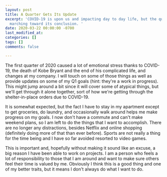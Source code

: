 ```yaml
---
layout: post
title: A Quarter Gets Its Update
excerpt: 'COVID-19 is upon us and impacting day to day life, but the quarter is still
  marching toward its conclusion. '
date: 2020-03-22 00:00:00 -0700
last_modified_at: 
categories: []
tags: []
comments: false

---
```

The first quarter of 2020 caused a lot of emotional stress thanks to COVID-19, the death of Kobe Bryant and the end of his complicated life, and changes at my company. I will touch on some of those things as well as provide updates on some of my Q1 goals (hint: they're a work in progress). This might jump around a bit since it will cover some of atypical things, but we'll get through it alone together, sort of how we're getting through the shelter-in-place orders due to COVID-19.

It is somewhat expected, but the fact I have to stay in my apartment except to get groceries, do laundry, and occasionally walk around helps me make progress on my goals. I now don't have a commute and can't make weekend plans, so I am left to do the things that I want to accomplish. There are no longer any distractions, besides Netflix and online shopping (definitely doing more of that than ever before). Sports are not really a thing for the time being and I have so far avoided resorted to video games. 

This is important and, hopefully without making it sound like an excuse, a big reason I have been able to work on projects. I am a person who feels a lot of responsibility to those that I am around and want to make sure others feel their time is valued by me. Obviously I think this is a good thing and one of my better traits, but it means I don't always do what I want to do. 